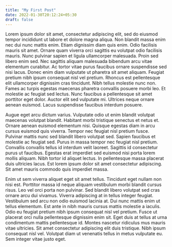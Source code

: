 ```yaml
---
title: "My First Post"
date: 2022-01-30T20:12:24+05:30
draft: false
---
```


Lorem ipsum dolor sit amet, consectetur adipiscing elit, sed do eiusmod tempor incididunt ut labore et dolore magna aliqua. Non blandit massa enim nec dui nunc mattis enim. Etiam dignissim diam quis enim. Odio facilisis mauris sit amet. Ornare quam viverra orci sagittis eu volutpat odio facilisis mauris. Nunc pulvinar sapien et ligula ullamcorper malesuada. Proin sed libero enim sed. Nec sagittis aliquam malesuada bibendum arcu vitae elementum curabitur. Ac tortor vitae purus faucibus ornare suspendisse sed nisi lacus. Donec enim diam vulputate ut pharetra sit amet aliquam. Feugiat pretium nibh ipsum consequat nisl vel pretium. Rhoncus est pellentesque elit ullamcorper dignissim cras tincidunt. Nibh tellus molestie nunc non. Fames ac turpis egestas maecenas pharetra convallis posuere morbi leo. Et molestie ac feugiat sed lectus. Nunc faucibus a pellentesque sit amet porttitor eget dolor. Auctor elit sed vulputate mi. Ultrices neque ornare aenean euismod. Lacus suspendisse faucibus interdum posuere.

Augue eget arcu dictum varius. Vulputate odio ut enim blandit volutpat maecenas volutpat blandit. Habitant morbi tristique senectus et netus et. Ornare aenean euismod elementum nisi. Quisque egestas diam in arcu cursus euismod quis viverra. Tempor nec feugiat nisl pretium fusce. Pulvinar mattis nunc sed blandit libero volutpat sed. Sapien faucibus et molestie ac feugiat sed. Purus in massa tempor nec feugiat nisl pretium. Convallis convallis tellus id interdum velit laoreet. Sagittis id consectetur purus ut faucibus. Egestas erat imperdiet sed euismod nisi porta lorem mollis aliquam. Nibh tortor id aliquet lectus. In pellentesque massa placerat duis ultricies lacus. Est lorem ipsum dolor sit amet consectetur adipiscing. Sit amet mauris commodo quis imperdiet massa.

Enim ut sem viverra aliquet eget sit amet tellus. Tincidunt eget nullam non nisi est. Porttitor massa id neque aliquam vestibulum morbi blandit cursus risus. Leo vel orci porta non pulvinar. Sed blandit libero volutpat sed cras ornare arcu dui vivamus. Viverra adipiscing at in tellus integer feugiat. Vestibulum sed arcu non odio euismod lacinia at. Dui nunc mattis enim ut tellus elementum. Est ante in nibh mauris cursus mattis molestie a iaculis. Odio eu feugiat pretium nibh ipsum consequat nisl vel pretium. Fusce ut placerat orci nulla pellentesque dignissim enim sit. Eget duis at tellus at urna condimentum mattis pellentesque id. Montes nascetur ridiculus mus mauris vitae ultricies. Sit amet consectetur adipiscing elit duis tristique. Nibh ipsum consequat nisl vel. Volutpat diam ut venenatis tellus in metus vulputate eu. Sem integer vitae justo eget.